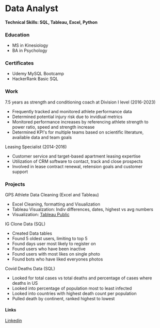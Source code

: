 # Data Analyst

#### Technical Skills: SQL, Tableau, Excel, Python

### Education
- MS in Kinesiology
- BA in Psychology

### Certificates
- Udemy MySQL Bootcamp 
- HackerRank Basic SQL

### Work
7.5 years as strength and conditioning coach at Division I level (2016-2023)
- Frequently tracked and monitored athlete performance data
- Determined potential injury risk due to invidiual metrics
- Monitored performance increases by referencing athlete strength to power ratio, speed and strength increase
- Determined KPI's for multiple teams based on scientific literature, available data and team goals

Leasing Specialist (2014-2016)
- Customer service and target-based apartment leasing expertise
- Utilization of CRM software to contact, track and close prospects
- Involved in lease contract renewal, retension goals and customer support

### Projects
GPS Athlete Data Cleaning (Excel and Tableau)
- Excel Cleaning, formatting and Visualization
- Tableau Visualzation: Indiv differences, dates, highest vs avg numbers
- Visualization: [Tableau Public](https://public.tableau.com/app/profile/collin.maccabe/viz/GPSPractice/Dashboard1)

IG Clone Data (SQL)
- Created Data tables
- Found 5 oldest users, limiting to top 5
- Found days user most likely to register on
- Found users who have been inactive
- Found users with most likes on single photo
- Found bots who have liked everyones photos

Covid Deaths Data (SQL)
- Looked for total cases vs total deaths and percentage of cases where deaths in US
- Looked into percentage of population most to least infected
- Looked into countries with highest death count per population
- Pulled death by continent, ranked highest to lowest

#### Links
[Linkedin](https://www.linkedin.com/in/collin-maccabe-a7a26551/)
